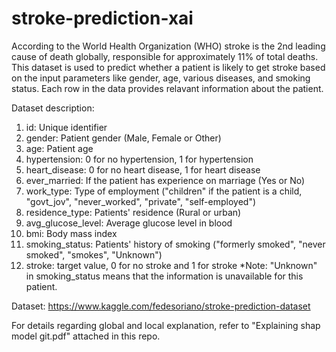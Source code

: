 # stroke-prediction-xai

According to the World Health Organization (WHO) stroke is the 2nd leading cause of death globally, responsible for approximately 11% of total deaths.
This dataset is used to predict whether a patient is likely to get stroke based on the input parameters like gender, age, various diseases, and smoking status. Each row in the data provides relavant information about the patient.

Dataset description:
1. id: Unique identifier
2. gender: Patient gender (Male, Female or Other)
3. age: Patient age
4. hypertension: 0 for no hypertension, 1 for hypertension
5. heart_disease: 0 for no heart disease, 1 for heart disease
6. ever_married: If the patient has experience on marriage (Yes or No)
7. work_type: Type of employment ("children" if the patient is a child, "govt_jov", "never_worked", "private", "self-employed")
8. residence_type: Patients' residence (Rural or urban)
9. avg_glucose_level: Average glucose level in blood
10. bmi: Body mass index
11. smoking_status: Patients' history of smoking ("formerly smoked", "never smoked", "smokes", "Unknown")
12. stroke: target value, 0 for no stroke and 1 for stroke
*Note: "Unknown" in smoking_status means that the information is unavailable for this patient.

Dataset: https://www.kaggle.com/fedesoriano/stroke-prediction-dataset

For details regarding global and local explanation, refer to "Explaining shap model git.pdf" attached in this repo.
